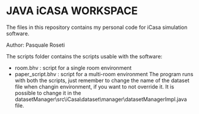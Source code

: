 # JAVA iCASA WORKSPACE

The files in this repository contains my personal code for iCasa simulation software.

Author:
Pasquale Roseti

The scripts folder contains the scripts usable with the software:
- room.bhv : script for a single room environment
- paper_script.bhv : script for a multi-room environment
The program runs with both the scripts, just remember to change the name of the dataset file when changin environment, if you want to not override it.
It is possible to change it in the datasetManager\src\iCasa\dataset\manager\datasetManagerImpl.java file.